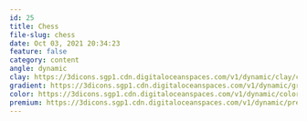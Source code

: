 ```yaml
---
id: 25
title: Chess
file-slug: chess
date: Oct 03, 2021 20:34:23
feature: false
category: content
angle: dynamic
clay: https://3dicons.sgp1.cdn.digitaloceanspaces.com/v1/dynamic/clay/chess-dynamic-clay.png
gradient: https://3dicons.sgp1.cdn.digitaloceanspaces.com/v1/dynamic/gradient/chess-dynamic-gradient.png
color: https://3dicons.sgp1.cdn.digitaloceanspaces.com/v1/dynamic/color/chess-dynamic-color.png
premium: https://3dicons.sgp1.cdn.digitaloceanspaces.com/v1/dynamic/premium/chess-dynamic-premium.png
---
```

